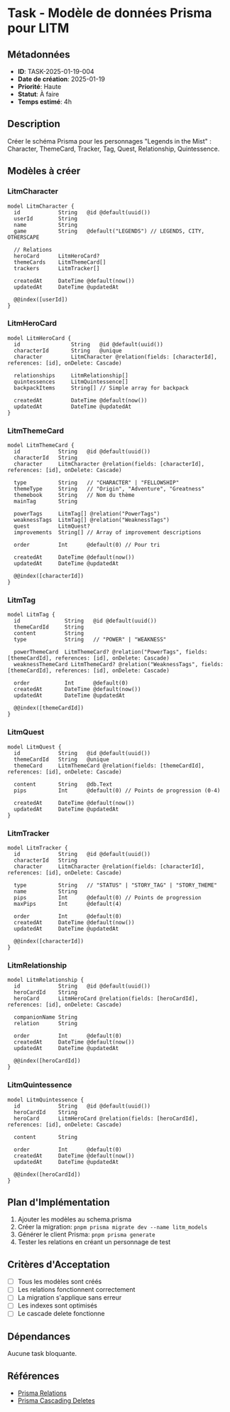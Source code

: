 # Task - Modèle de données Prisma pour LITM

## Métadonnées

- **ID**: TASK-2025-01-19-004
- **Date de création**: 2025-01-19
- **Priorité**: Haute
- **Statut**: À faire
- **Temps estimé**: 4h

## Description

Créer le schéma Prisma pour les personnages "Legends in the Mist" : Character, ThemeCard, Tracker, Tag, Quest, Relationship, Quintessence.

## Modèles à créer

### LitmCharacter
```prisma
model LitmCharacter {
  id            String   @id @default(uuid())
  userId        String
  name          String
  game          String   @default("LEGENDS") // LEGENDS, CITY, OTHERSCAPE

  // Relations
  heroCard      LitmHeroCard?
  themeCards    LitmThemeCard[]
  trackers      LitmTracker[]

  createdAt     DateTime @default(now())
  updatedAt     DateTime @updatedAt

  @@index([userId])
}
```

### LitmHeroCard
```prisma
model LitmHeroCard {
  id                String   @id @default(uuid())
  characterId       String   @unique
  character         LitmCharacter @relation(fields: [characterId], references: [id], onDelete: Cascade)

  relationships     LitmRelationship[]
  quintessences     LitmQuintessence[]
  backpackItems     String[] // Simple array for backpack

  createdAt         DateTime @default(now())
  updatedAt         DateTime @updatedAt
}
```

### LitmThemeCard
```prisma
model LitmThemeCard {
  id            String   @id @default(uuid())
  characterId   String
  character     LitmCharacter @relation(fields: [characterId], references: [id], onDelete: Cascade)

  type          String   // "CHARACTER" | "FELLOWSHIP"
  themeType     String   // "Origin", "Adventure", "Greatness"
  themebook     String   // Nom du thème
  mainTag       String

  powerTags     LitmTag[] @relation("PowerTags")
  weaknessTags  LitmTag[] @relation("WeaknessTags")
  quest         LitmQuest?
  improvements  String[] // Array of improvement descriptions

  order         Int      @default(0) // Pour tri

  createdAt     DateTime @default(now())
  updatedAt     DateTime @updatedAt

  @@index([characterId])
}
```

### LitmTag
```prisma
model LitmTag {
  id              String   @id @default(uuid())
  themeCardId     String
  content         String
  type            String   // "POWER" | "WEAKNESS"

  powerThemeCard  LitmThemeCard? @relation("PowerTags", fields: [themeCardId], references: [id], onDelete: Cascade)
  weaknessThemeCard LitmThemeCard? @relation("WeaknessTags", fields: [themeCardId], references: [id], onDelete: Cascade)

  order           Int      @default(0)
  createdAt       DateTime @default(now())
  updatedAt       DateTime @updatedAt

  @@index([themeCardId])
}
```

### LitmQuest
```prisma
model LitmQuest {
  id            String   @id @default(uuid())
  themeCardId   String   @unique
  themeCard     LitmThemeCard @relation(fields: [themeCardId], references: [id], onDelete: Cascade)

  content       String   @db.Text
  pips          Int      @default(0) // Points de progression (0-4)

  createdAt     DateTime @default(now())
  updatedAt     DateTime @updatedAt
}
```

### LitmTracker
```prisma
model LitmTracker {
  id            String   @id @default(uuid())
  characterId   String
  character     LitmCharacter @relation(fields: [characterId], references: [id], onDelete: Cascade)

  type          String   // "STATUS" | "STORY_TAG" | "STORY_THEME"
  name          String
  pips          Int      @default(0) // Points de progression
  maxPips       Int      @default(4)

  order         Int      @default(0)
  createdAt     DateTime @default(now())
  updatedAt     DateTime @updatedAt

  @@index([characterId])
}
```

### LitmRelationship
```prisma
model LitmRelationship {
  id            String   @id @default(uuid())
  heroCardId    String
  heroCard      LitmHeroCard @relation(fields: [heroCardId], references: [id], onDelete: Cascade)

  companionName String
  relation      String

  order         Int      @default(0)
  createdAt     DateTime @default(now())
  updatedAt     DateTime @updatedAt

  @@index([heroCardId])
}
```

### LitmQuintessence
```prisma
model LitmQuintessence {
  id            String   @id @default(uuid())
  heroCardId    String
  heroCard      LitmHeroCard @relation(fields: [heroCardId], references: [id], onDelete: Cascade)

  content       String

  order         Int      @default(0)
  createdAt     DateTime @default(now())
  updatedAt     DateTime @updatedAt

  @@index([heroCardId])
}
```

## Plan d'Implémentation

1. Ajouter les modèles au schema.prisma
2. Créer la migration: `pnpm prisma migrate dev --name litm_models`
3. Générer le client Prisma: `pnpm prisma generate`
4. Tester les relations en créant un personnage de test

## Critères d'Acceptation

- [ ] Tous les modèles sont créés
- [ ] Les relations fonctionnent correctement
- [ ] La migration s'applique sans erreur
- [ ] Les indexes sont optimisés
- [ ] Le cascade delete fonctionne

## Dépendances

Aucune task bloquante.

## Références

- [Prisma Relations](https://www.prisma.io/docs/concepts/components/prisma-schema/relations)
- [Prisma Cascading Deletes](https://www.prisma.io/docs/concepts/components/prisma-schema/relations/referential-actions)
